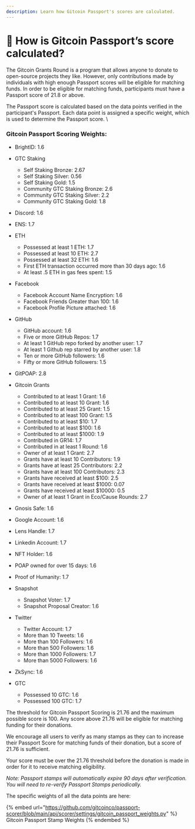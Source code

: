 ```yaml
---
description: Learn how Gitcoin Passport's scores are calculated.
---
```


# 🤔 How is Gitcoin Passport’s score calculated?

The Gitcoin Grants Round is a program that allows anyone to donate to open-source projects they like. However, only contributions made by individuals with high enough Passport scores will be eligible for matching funds. In order to be eligible for matching funds, participants must have a Passport score of 21.8 or above.

The Passport score is calculated based on the data points verified in the participant's Passport. Each data point is assigned a specific weight, which is used to determine the Passport score. \


### &#x20;Gitcoin Passport Scoring Weights:&#x20;

* BrightID: 1.6
* GTC Staking
  * Self Staking Bronze: 2.67
  * Self Staking Silver: 0.56
  * Self Staking Gold: 1.5
  * Community GTC Staking Bronze: 2.6
  * Community GTC Staking Silver: 2.2
  * Community GTC Staking Gold: 1.8
* Discord: 1.6
* ENS: 1.7
* ETH
  * Possessed at least 1 ETH: 1.7
  * Possessed at least 10 ETH: 2.7
  * Possessed at least 32 ETH: 1.6
  * First ETH transaction occurred more than 30 days ago: 1.6
  * At least .5 ETH in gas fees spent: 1.5
* Facebook
  * Facebook Account Name Encryption: 1.6
  * Facebook Friends Greater than 100: 1.6
  * Facebook Profile Picture attached: 1.6
* GitHub
  * GitHub account: 1.6
  * Five or more GitHub Repos: 1.7
  * At least 1 GitHub repo forked by another user: 1.7
  * At least 1 Github rep starred by another user: 1.8
  * Ten or more GitHub followers: 1.6
  * Fifty or more GitHub followers: 1.5
* GitPOAP: 2.8
* Gitcoin Grants
  * Contributed to at least 1 Grant: 1.6
  * Contributed to at least 10 Grant: 1.6
  * Contributed to at least 25 Grant: 1.5
  * Contributed to at least 100 Grant: 1.5
  * Contributed to at least $10: 1.7
  * Contributed to at least $100: 1.6
  * Contributed to at least $1000: 1.9
  * Contributed in GR14: 1.7
  * Contributed in at least 1 Round: 1.6
  * Owner of at least 1 Grant: 2.7
  * Grants have at least 10 Contributors: 1.9
  * Grants have at least 25 Contributors: 2.2
  * Grants have at least 100 Contributors: 2.3
  * Grants have received at least $100: 2.5
  * Grants have received at least $1000: 0.07
  * Grants have received at least $10000: 0.5
  * Owner of at least 1 Grant in Eco/Cause Rounds: 2.7
* Gnosis Safe: 1.6
* Google Account: 1.6
* Lens Handle: 1.7
* Linkedin Account: 1.7
* NFT Holder: 1.6
* POAP owned for over 15 days: 1.6
* Proof of Humanity: 1.7
* Snapshot
  * Snapshot Voter: 1.7
  * Snapshot Proposal Creator: 1.6
* Twitter
  * Twitter Account: 1.7
  * More than 10 Tweets: 1.6
  * More than 100 Followers: 1.6
  * More than 500 Followers: 1.6
  * More than 1000 Followers: 1.7
  * More than 5000 Followers: 1.6
* ZkSync: 1.6
*   GTC

    * Possessed 10 GTC: 1.6
    * Possessed 100 GTC: 1.7



The threshold for Gitcoin Passport Scoring is 21.76 and the maximum possible score is 100. Any score above 21.76 will be eligible for matching funding for their donations.

We encourage all users to verify as many stamps as they can to increase their Passport Score for matching funds of their donation, but a score of 21.76 is sufficient.&#x20;

Your score must be over the 21.76 threshold before the donation is made in order for it to receive matching eligibility.&#x20;

_Note: Passport stamps will automatically expire 90 days after verification. You will need to re-verify Passport Stamps periodically._

The specific weights of all the data points are here:

{% embed url="https://github.com/gitcoinco/passport-scorer/blob/main/api/scorer/settings/gitcoin_passport_weights.py" %}
Gitcoin Passport Stamp Weights
{% endembed %}
